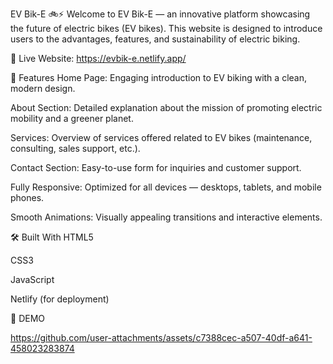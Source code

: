 EV Bik-E 🚲⚡
  Welcome to EV Bik-E — an innovative platform showcasing the future of electric bikes (EV bikes).
  This website is designed to introduce users to the advantages, features, and sustainability of electric biking.

🔗 Live Website: https://evbik-e.netlify.app/

🌟 Features
  Home Page: Engaging introduction to EV biking with a clean, modern design.
  
  About Section: Detailed explanation about the mission of promoting electric mobility and a greener planet.
  
  Services: Overview of services offered related to EV bikes (maintenance, consulting, sales support, etc.).
  
  Contact Section: Easy-to-use form for inquiries and customer support.
  
  Fully Responsive: Optimized for all devices — desktops, tablets, and mobile phones.
  
  Smooth Animations: Visually appealing transitions and interactive elements.

🛠️ Built With
  HTML5
  
  CSS3
  
  JavaScript
  
  Netlify (for deployment)
  
📸 DEMO


https://github.com/user-attachments/assets/c7388cec-a507-40df-a641-458023283874

